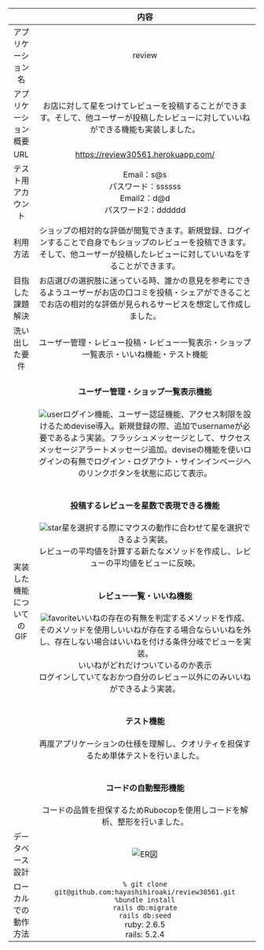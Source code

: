 |  |内容 | 
|:-----------:|:------------:|
| アプリケーション名      | review   |
| アプリケーション概要 |お店に対して星をつけてレビューを投稿することができます。そして、他ユーザーが投稿したレビューに対していいねができる機能も実装しました。|
| URL |https://review30561.herokuapp.com/|
| テスト用アカウント  | Email：s@s<br>パスワード：ssssss <br>Email2：d@d<br>パスワード2：dddddd |
| 利用方法   | ショップの相対的な評価が閲覧できます。新規登録、ログインすることで自身でもショップのレビューを投稿できます。そして、他ユーザーが投稿したレビューに対していいねをすることができます。 |
| 目指した課題解決 | お店選びの選択肢に迷っている時、誰かの意見を参考にできるようユーザーがお店の口コミを投稿・シェアができることでお店の相対的な評価が見られるサービスを想定して作成しました。 |
| 洗い出した要件|ユーザー管理・レビュー投稿・レビュー一覧表示・ショップ一覧表示・いいね機能・テスト機能|
| 実装した機能についてのGIF|<h4>ユーザー管理・ショップ一覧表示機能</h4>![user](https://gyazo.com/776ced402995380baf1a72f193b1502a.gif)ログイン機能、ユーザー認証機能、アクセス制限を設けるためdevise導入。新規登録の際、追加でusernameが必要であるよう実装。フラッシュメッセージとして、サクセスメッセージアラートメッセージ追加。deviseの機能を使いログインの有無でログイン・ログアウト・サインインページへのリンクボタンを状態に応じて表示。<br><br><h4>投稿するレビューを星数で表現できる機能</h4>![star](https://gyazo.com/0ad411169f35f3ba934ef62a12212753.gif)星を選択する際にマウスの動作に合わせて星を選択できるよう実装。<br>レビューの平均値を計算する新たなメソッドを作成し、レビューの平均値をビューに反映。<br><br><h4>レビュー一覧・いいね機能</h4>![favorite](https://gyazo.com/1d6b02beaeef8eca57af78f3f6a7b1bf.gif)いいねの存在の有無を判定するメソッドを作成、そのメソッドを使用しいいねが存在する場合ならいいねを外し、存在しない場合はいいねを付ける条件分岐でビューを実装。<br>いいねがどれだけついているのか表示<br>ログインしていてなおかつ自分のレビュー以外にのみいいねができるよう実装。<br><br><h4>テスト機能</h4>再度アプリケーションの仕様を理解し、クオリティを担保するため単体テストを行いました。<br><br><h4>コードの自動整形機能</h4>コードの品質を担保するためRubocopを使用しコードを解析、整形を行いました。|
| データベース設計|	![ER図](https://gyazo.com/f08ae7eea06ea30a1cb4b2eb28d7ec60.png)|
| ローカルでの動作方法|`% git clone git@github.com:hayashihiroaki/review30561.git`<br>  `%bundle install` <br>`rails db:migrate` <br>`rails db:seed` <br>ruby: 2.6.5 <br>rails: 5.2.4|